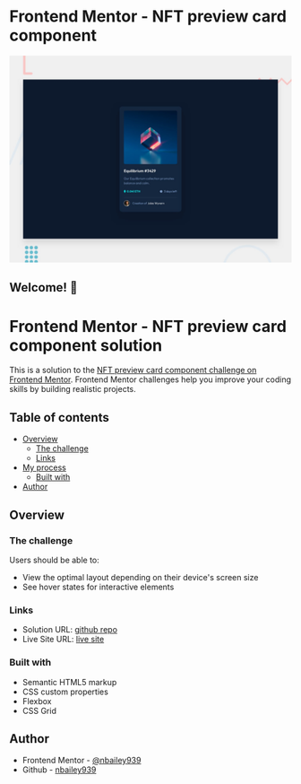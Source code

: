 # Frontend Mentor - NFT preview card component

![Design preview for the NFT preview card component coding challenge](./design/desktop-preview.jpg)

## Welcome! 👋

# Frontend Mentor - NFT preview card component solution

This is a solution to the [NFT preview card component challenge on Frontend Mentor](https://www.frontendmentor.io/challenges/nft-preview-card-component-SbdUL_w0U). Frontend Mentor challenges help you improve your coding skills by building realistic projects.

## Table of contents

- [Overview](#overview)
  - [The challenge](#the-challenge)
  - [Links](#links)
- [My process](#my-process)
  - [Built with](#built-with)
- [Author](#author)

## Overview

### The challenge

Users should be able to:

- View the optimal layout depending on their device's screen size
- See hover states for interactive elements

### Links

- Solution URL: [github repo](https://github.com/nbailey939/nft-card-design)
- Live Site URL: [live site](https://nbailey939.github.io/nft-card-design/)

### Built with

- Semantic HTML5 markup
- CSS custom properties
- Flexbox
- CSS Grid

## Author

- Frontend Mentor - [@nbailey939](https://www.frontendmentor.io/profile/nbailey939)
- Github - [nbailey939](https://github.com/nbailey939)
